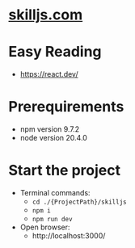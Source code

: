 # [skilljs.com](https://skilljs.com/)

# Easy Reading

* https://react.dev/

# Prerequirements

* npm version 9.7.2<br>
* node version 20.4.0<br>

# Start the project

* Terminal commands:
  * `cd ./{ProjectPath}/skilljs`
  * `npm i`
  * `npm run dev`
* Open browser:
  * http://localhost:3000/




